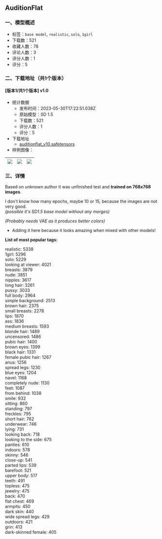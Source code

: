## AuditionFlat
### 一、模型概述

- 标签：`base model`, `realistic`, `solo`, `1girl`
- 下载数：521
- 收藏人数：78
- 评论人数：3
- 评分人数：1
- 评分：5

### 二、下载地址（共1个版本）

#### [版本1/共1个版本] v1.0

- 统计数据
  - 发布时间：2023-05-30T17:22:51.038Z
  - 原始模型：SD 1.5
  - 下载数：521
  - 评分人数：1
  - 评分：5
- 下载地址
  - [auditionflat_v10.safetensors](https://civitai.com/api/download/models/85669)
- 样例图像：

| <img src="https://image.civitai.com/xG1nkqKTMzGDvpLrqFT7WA/04597296-d9bf-4567-ba4a-d98846713380/width=450/971319.jpeg" /> | <img src="https://image.civitai.com/xG1nkqKTMzGDvpLrqFT7WA/1b45900a-e18b-4b25-b84b-a78d47bb8b20/width=450/971323.jpeg" /> | <img src="https://image.civitai.com/xG1nkqKTMzGDvpLrqFT7WA/7643c988-9075-4f9b-9b93-c4a04846a846/width=450/971330.jpeg" /> |
| ---- | ---- | ---- |


### 三、详情
<p>Based on unknown author it was unfinished test and <strong>trained on 768x768 images</strong>.</p><p>I don't know how many epochs, maybe 10 or 15, because the images are not very good.<br /><em>(possible it's SD1.5 base model without any merges)</em></p><p><em>(Probably needs VAE as it produces better colors)</em></p><p></p><ul><li><p>Adding it here because it looks amazing when mixed with other models!</p></li></ul><p></p><p><strong>List of most popular tags:</strong></p><p>realistic: 5338<br />1girl: 5296<br />solo: 5229<br />looking at viewer: 4021<br />breasts: 3879<br />nude: 3851<br />nipples: 3617<br />long hair: 3261<br />pussy: 3033<br />full body: 2964<br />simple background: 2513<br />brown hair: 2375<br />small breasts: 2278<br />lips: 1870<br />ass: 1836<br />medium breasts: 1593<br />blonde hair: 1489<br />uncensored: 1486<br />pubic hair: 1400<br />brown eyes: 1399<br />black hair: 1331<br />female pubic hair: 1267<br />anus: 1256<br />spread legs: 1230<br />blue eyes: 1204<br />navel: 1168<br />completely nude: 1130<br />feet: 1087<br />from behind: 1038<br />smile: 932<br />sitting: 860<br />standing: 797<br />freckles: 795<br />short hair: 762<br />underwear: 746<br />lying: 731<br />looking back: 718<br />looking to the side: 675<br />panties: 610<br />indoors: 578<br />skinny: 546<br />close-up: 541<br />parted lips: 539<br />barefoot: 521<br />upper body: 517<br />teeth: 491<br />topless: 475<br />jewelry: 475<br />back: 470<br />flat chest: 469<br />armpits: 450<br />dark skin: 440<br />wide spread legs: 429<br />outdoors: 421<br />grin: 413<br />dark-skinned female: 405</p>